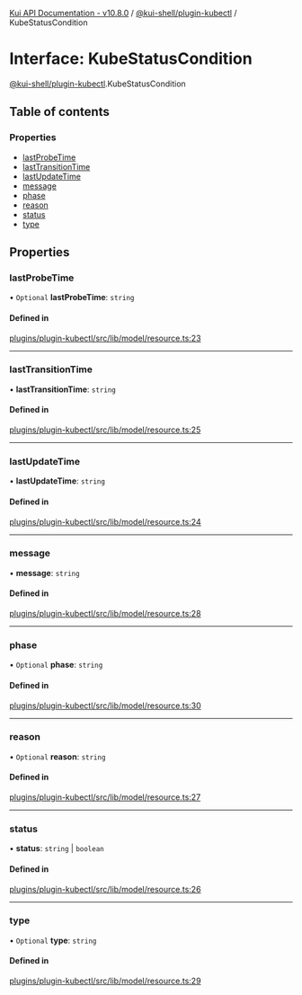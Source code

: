 [Kui API Documentation - v10.8.0](../README.md) / [@kui-shell/plugin-kubectl](../modules/kui_shell_plugin_kubectl.md) / KubeStatusCondition

# Interface: KubeStatusCondition

[@kui-shell/plugin-kubectl](../modules/kui_shell_plugin_kubectl.md).KubeStatusCondition

## Table of contents

### Properties

- [lastProbeTime](kui_shell_plugin_kubectl.KubeStatusCondition.md#lastprobetime)
- [lastTransitionTime](kui_shell_plugin_kubectl.KubeStatusCondition.md#lasttransitiontime)
- [lastUpdateTime](kui_shell_plugin_kubectl.KubeStatusCondition.md#lastupdatetime)
- [message](kui_shell_plugin_kubectl.KubeStatusCondition.md#message)
- [phase](kui_shell_plugin_kubectl.KubeStatusCondition.md#phase)
- [reason](kui_shell_plugin_kubectl.KubeStatusCondition.md#reason)
- [status](kui_shell_plugin_kubectl.KubeStatusCondition.md#status)
- [type](kui_shell_plugin_kubectl.KubeStatusCondition.md#type)

## Properties

### lastProbeTime

• `Optional` **lastProbeTime**: `string`

#### Defined in

[plugins/plugin-kubectl/src/lib/model/resource.ts:23](https://github.com/mra-ruiz/kui/blob/76908b178/plugins/plugin-kubectl/src/lib/model/resource.ts#L23)

---

### lastTransitionTime

• **lastTransitionTime**: `string`

#### Defined in

[plugins/plugin-kubectl/src/lib/model/resource.ts:25](https://github.com/mra-ruiz/kui/blob/76908b178/plugins/plugin-kubectl/src/lib/model/resource.ts#L25)

---

### lastUpdateTime

• **lastUpdateTime**: `string`

#### Defined in

[plugins/plugin-kubectl/src/lib/model/resource.ts:24](https://github.com/mra-ruiz/kui/blob/76908b178/plugins/plugin-kubectl/src/lib/model/resource.ts#L24)

---

### message

• **message**: `string`

#### Defined in

[plugins/plugin-kubectl/src/lib/model/resource.ts:28](https://github.com/mra-ruiz/kui/blob/76908b178/plugins/plugin-kubectl/src/lib/model/resource.ts#L28)

---

### phase

• `Optional` **phase**: `string`

#### Defined in

[plugins/plugin-kubectl/src/lib/model/resource.ts:30](https://github.com/mra-ruiz/kui/blob/76908b178/plugins/plugin-kubectl/src/lib/model/resource.ts#L30)

---

### reason

• `Optional` **reason**: `string`

#### Defined in

[plugins/plugin-kubectl/src/lib/model/resource.ts:27](https://github.com/mra-ruiz/kui/blob/76908b178/plugins/plugin-kubectl/src/lib/model/resource.ts#L27)

---

### status

• **status**: `string` \| `boolean`

#### Defined in

[plugins/plugin-kubectl/src/lib/model/resource.ts:26](https://github.com/mra-ruiz/kui/blob/76908b178/plugins/plugin-kubectl/src/lib/model/resource.ts#L26)

---

### type

• `Optional` **type**: `string`

#### Defined in

[plugins/plugin-kubectl/src/lib/model/resource.ts:29](https://github.com/mra-ruiz/kui/blob/76908b178/plugins/plugin-kubectl/src/lib/model/resource.ts#L29)
